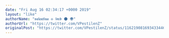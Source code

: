 ```yaml
---
date: "Fri Aug 16 02:34:17 +0000 2019"
layout: "like"
authorName: "𝖛𝖆𝖑𝖊𝖓𝖙𝖎𝖓𝖆 ✣ 𝖑𝖔𝖗𝖉 🌑 👽"
authorUrl: "https://twitter.com/VPestilenZ"
originalPost: "https://twitter.com/VPestilenZ/status/1162190816934334464"
---
```

